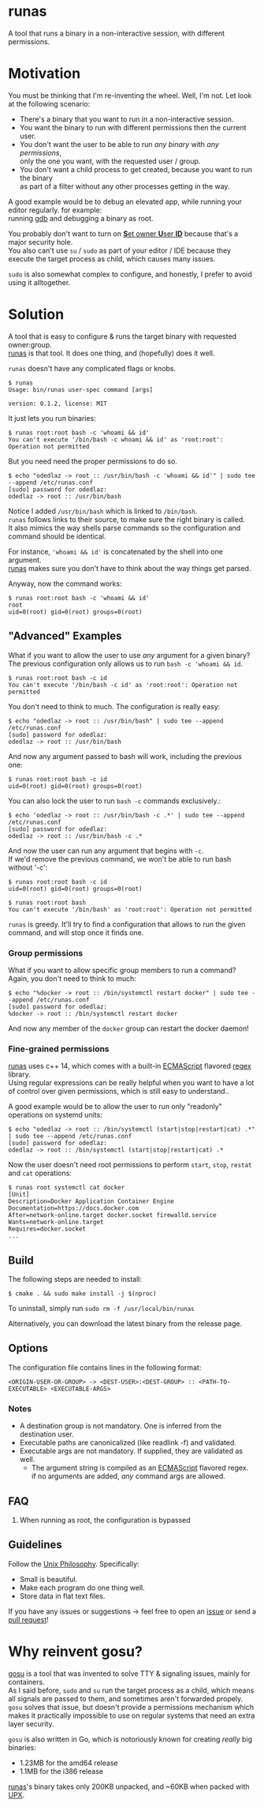 # runas

A tool that runs a binary in a non-interactive session, with different permissions.

# Motivation

You must be thinking that I'm re-inventing the wheel. Well, I'm not. Let look at the following scenario:  
- There's a binary that you want to run in a non-interactive session.
- You want the binary to run with different permissions then the current user.
- You don't want the user to be able to run *any binary* with *any permissions*,  
  only the one you want, with the requested user / group.
- You don't want a child process to get created, because you want to run the binary  
  as part of a filter without any other processes getting in the way.

A good example would be to debug an elevated app, while running your editor regularly. for example:  
running [gdb](https://www.gnu.org/software/gdb/) and debugging a binary as root.

You probably don't want to turn on [**S**et owner **U**ser **ID**](https://www.linux.com/blog/what-suid-and-how-set-suid-linuxunix) because that's a major security hole.  
You also can't use `su` / `sudo` as part of your editor / IDE because they execute the target process as child, which causes many issues.

`sudo` is also somewhat complex to configure, and honestly, I prefer to avoid using it alltogether.

# Solution

A tool that is easy to configure & runs the target binary with requested owner:group.  
[runas](https://github.com/odedlaz/runas) is that tool. It does one thing, and (hopefully) does it well.  

`runas` doesn't have any complicated flags or knobs.  
```console
$ runas
Usage: bin/runas user-spec command [args]

version: 0.1.2, license: MIT
```

It just lets you run binaries:  
```console
$ runas root:root bash -c 'whoami && id'
You can't execute '/bin/bash -c whoami && id' as 'root:root': Operation not permitted
```

But you need need the proper permissions to do so.  
```console
$ echo "odedlaz -> root :: /usr/bin/bash -c 'whoami && id'" | sudo tee --append /etc/runas.conf
[sudo] password for odedlaz:
odedlaz -> root :: /usr/bin/bash
```

Notice I added `/usr/bin/bash` which is linked to `/bin/bash`.  
`runas` follows links to their source, to make sure the right binary is called.  
It also mimics the way shells parse commands so the configuration and command should be identical.

For instance, `'whoami && id'` is concatenated by the shell into one argument.  
[runas](https://github.com/odedlaz/runas) makes sure you don't have to think about the way things get parsed.

Anyway, now the command works:
```console
$ runas root:root bash -c 'whoami && id'
root
uid=0(root) gid=0(root) groups=0(root)
```

## "Advanced" Examples

What if you want to allow the user to use *any* argument for a given binary?  
The previous configuration only allows us to run `bash -c 'whoami && id`.
```console
$ runas root:root bash -c id
You can't execute '/bin/bash -c id' as 'root:root': Operation not permitted
```

You don't need to think to much. The configuration is really easy:  
```console
$ echo "odedlaz -> root :: /usr/bin/bash" | sudo tee --append /etc/runas.conf
[sudo] password for odedlaz:
odedlaz -> root :: /usr/bin/bash
```

And now any argument passed to bash will work, including the previous one:
```
$ runas root:root bash -c id
uid=0(root) gid=0(root) groups=0(root)
```

You can also lock the user to run `bash -c` commands exclusively.:  
```console
$ echo 'odedlaz -> root :: /usr/bin/bash -c .*' | sudo tee --append /etc/runas.conf
[sudo] password for odedlaz:
odedlaz -> root :: /usr/bin/bash -c .*
```

And now the user can run any argument that begins with `-c`.  
If we'd remove the previous command, we won't be able to run bash without '-c':
```console
$ runas root:root bash -c id
uid=0(root) gid=0(root) groups=0(root)

$ runas root:root bash
You can't execute '/bin/bash' as 'root:root': Operation not permitted
```

`runas` is greedy. It'll try to find a configuration that allows to run the given command, and will stop once it finds one.

### Group permissions

What if you want to allow specific group members to run a command? Again, you don't need to think to much:  
```console
$ echo "%docker -> root :: /bin/systemctl restart docker" | sudo tee --append /etc/runas.conf
[sudo] password for odedlaz:
%docker -> root :: /bin/systemctl restart docker
```

And now any member of the `docker` group can restart the docker daemon!

### Fine-grained permissions

[runas](https://github.com/odedlaz/runas) uses c++ 14, which comes with a built-in [ECMAScript](https://en.wikipedia.org/wiki/ECMAScript) flavored [regex](/2017/03/07/master-regular-expressions/) library.  
Using regular expressions can be really helpful when you want to have a lot of control over given permissions, which is still easy to understand..  

A good example would be to allow the user to run only "readonly" operations on systemd units:  
```console
$ echo "odedlaz -> root :: /bin/systemctl (start|stop|restart|cat) .*" | sudo tee --append /etc/runas.conf
[sudo] password for odedlaz:
odedlaz -> root :: /bin/systemctl (start|stop|restart|cat) .*
```

Now the user doesn't need root permissions to perform `start`, `stop`, `restat` and `cat` operations:  
```console
$ runas root systemctl cat docker
[Unit]
Description=Docker Application Container Engine
Documentation=https://docs.docker.com
After=network-online.target docker.socket firewalld.service
Wants=network-online.target
Requires=docker.socket
...
```
## Build

The following steps are needed to install:

```console
$ cmake . && sudo make install -j $(nproc)
```

To uninstall, simply run `sudo rm -f /usr/local/bin/runas`

Alternatively, you can download the latest binary from the release page. 

## Options

The configuration file contains lines in the following format: 
```
<ORIGIN-USER-OR-GROUP> -> <DEST-USER>:<DEST-GROUP> :: <PATH-TO-EXECUTABLE> <EXECUTABLE-ARGS>
```
### Notes
- A destination group is not mandatory. One is inferred from the destination user.
- Executable paths are canonicalized (like readlink -f) and validated.
- Executable args are not mandatory. If supplied, they are validated as well.
  - The argument string is compiled as an [ECMAScript](https://en.wikipedia.org/wiki/ECMAScript) flavored regex.  
    if no arguments are added, *any* command args are allowed.

## FAQ

1. When running as root, the configuration is bypassed

## Guidelines

Follow the [Unix Philosophy](https://en.wikipedia.org/wiki/Unix_philosophy). Specifically:
- Small is beautiful.
- Make each program do one thing well.
- Store data in flat text files.

If you have any issues or suggestions -> feel free to open an [issue](https://github.com/odedlaz/runas/issues) or send a [pull request](https://github.com/odedlaz/runas/pulls)!
# Why reinvent gosu?

[gosu](https://github.com/tianon/gosu) is a tool that was invented to solve TTY & signaling issues, mainly for containers.  
As I said before, `sudo` and `su` run the target process as a child, which means all signals are passed to them, and sometimes aren't forwarded propely.   
`gosu` solves that issue, but doesn't provide a permissions mechanism which makes it practically impossible to use on regular systems that need an extra layer security.

`gosu` is also written in Go, which is notoriously known for creating *really* big binaries:  
- 1.23MB for the amd64 release
- 1.1MB for the i386 release


[runas](https://github.com/odedlaz/runas)'s binary takes only 200KB unpacked, and ~60KB when packed with [UPX](https://upx.github.io).